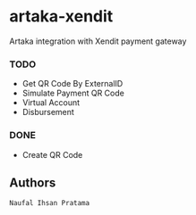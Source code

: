 # artaka-xendit

Artaka integration with Xendit payment gateway

### TODO
- Get QR Code By ExternalID
- Simulate Payment QR Code
- Virtual Account
- Disbursement

### DONE
- Create QR Code

## Authors
```
Naufal Ihsan Pratama
```